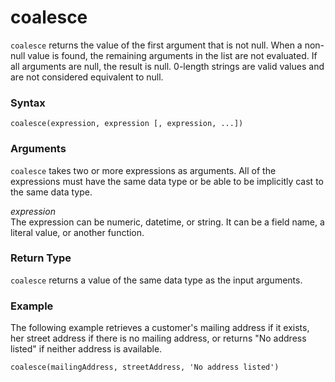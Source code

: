 # coalesce<a name="coalesce-function"></a>

`coalesce` returns the value of the first argument that is not null\. When a non\-null value is found, the remaining arguments in the list are not evaluated\. If all arguments are null, the result is null\. 0\-length strings are valid values and are not considered equivalent to null\.

### Syntax<a name="coalesce-function-syntax"></a>

```
coalesce(expression, expression [, expression, ...])
```

### Arguments<a name="coalesce-function-arguments"></a>

`coalesce` takes two or more expressions as arguments\. All of the expressions must have the same data type or be able to be implicitly cast to the same data type\.

 *expression*   
The expression can be numeric, datetime, or string\. It can be a field name, a literal value, or another function\. 

### Return Type<a name="coalesce-function-return-type"></a>

`coalesce` returns a value of the same data type as the input arguments\.

### Example<a name="coalesce-function-example"></a>

The following example retrieves a customer's mailing address if it exists, her street address if there is no mailing address, or returns "No address listed" if neither address is available\.

```
coalesce(mailingAddress, streetAddress, 'No address listed')
```
